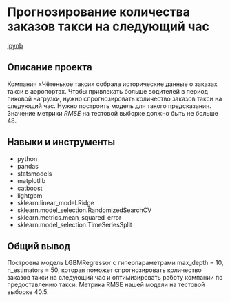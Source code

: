 # Прогнозирование количества заказов такси на следующий час
[ipynb](https://github.com/IrinaMarkman/My-Projects/blob/main/Prediction%20of%20taxi%20orders/%D0%9F%D1%80%D0%BE%D0%B3%D0%BD%D0%BE%D0%B7%D0%B8%D1%80%D0%BE%D0%B2%D0%B0%D0%BD%D0%B8%D0%B5%20%D0%B7%D0%B0%D0%BA%D0%B0%D0%B7%D0%BE%D0%B2%20%D1%82%D0%B0%D0%BA%D1%81%D0%B8.ipynb) 
## Описание проекта
Компания «Чётенькое такси» собрала исторические данные о заказах такси в аэропортах. Чтобы привлекать больше водителей в период пиковой нагрузки, нужно спрогнозировать количество заказов такси на следующий час. Нужно построить модель для такого предсказания. Значение метрики *RMSE* на тестовой выборке должно быть не больше 48.
## Навыки и инструменты
* python
* pandas
* statsmodels
* matplotlib
* catboost
* lightgbm
* sklearn.linear_model.Ridge
* sklearn.model_selection.RandomizedSearchCV
* sklearn.metrics.mean_squared_error
* sklearn.model_selection.TimeSeriesSplit
## Общий вывод
Построена модель LGBMRegressor c гиперпараметрами max_depth = 10, n_estimators = 50, которая поможет спрогнозировать количество заказов такси на следующий час и оптимизировать работу компании по предоставлению такси. Метрика RMSE нашей модели на тестовой выборке 40.5.

